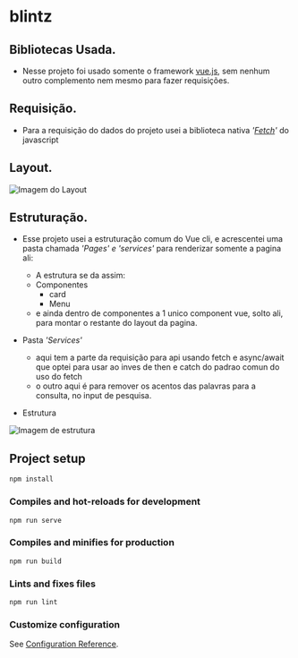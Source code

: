 # blintz

## Bibliotecas Usada.
- Nesse projeto foi usado somente o framework [vue.js](https://vuejs.org/v2/guide/), sem nenhum outro complemento nem mesmo para fazer requisições.

## Requisição.
- Para a requisição do dados do projeto usei a biblioteca nativa *'[Fetch](https://developer.mozilla.org/en-US/docs/Web/API/Fetch_API/Using_Fetch)'* do javascript

## Layout.
![Imagem do Layout](https://i.ibb.co/L8PjYQq/Screenshot-21.png)

## Estruturação.
- Esse projeto usei a estruturação comum do Vue cli, e acrescentei uma pasta chamada *'Pages' e 'services'* para renderizar somente a pagina ali:
  - A estrutura se da assim:
  - Componentes
    * card
    * Menu   
  - e ainda dentro de componentes a 1 unico component vue, solto ali, para montar o restante do layout da pagina.

- Pasta *'Services'*
  - aqui tem a parte da requisição para api usando fetch e async/await que optei para usar ao inves de then e catch do padrao comun do uso do fetch
  - o outro aqui é para remover os acentos das palavras para a consulta, no input de pesquisa.
  
 * Estrutura 
 
 ![Imagem de estrutura](https://i.ibb.co/KsKmgPx/Screenshot-22.png)
 
## Project setup
```
npm install
```

### Compiles and hot-reloads for development
```
npm run serve
```

### Compiles and minifies for production
```
npm run build
```

### Lints and fixes files
```
npm run lint
```

### Customize configuration
See [Configuration Reference](https://cli.vuejs.org/config/).

